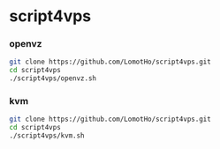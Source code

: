 # script4vps

### openvz
```bash
git clone https://github.com/LomotHo/script4vps.git
cd script4vps
./script4vps/openvz.sh
```

### kvm
```bash
git clone https://github.com/LomotHo/script4vps.git
cd script4vps
./script4vps/kvm.sh
```
